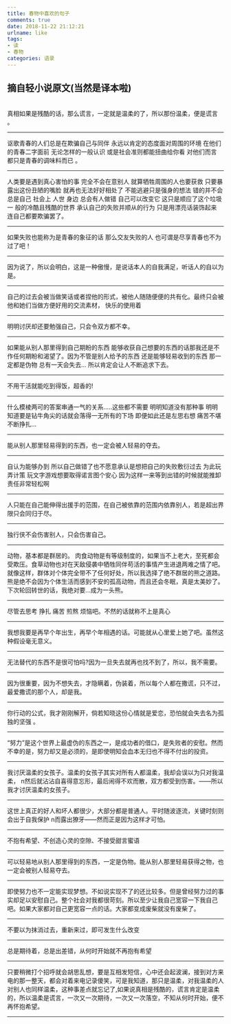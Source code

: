 ```yaml
---
title: 春物中喜欢的句子
comments: true
date: 2018-11-22 21:12:21
urlname: like
tags:
- 读
- 春物
categories: 语录
---
```


## 摘自轻小说原文(当然是译本啦)
<br/>
真相如果是残酷的话，那么谎言，一定就是温柔的了，所以那份温柔，便是谎言 。
<hr>
讴歌青春的人们总是在欺骗自己与同伴 永远以肯定的态度面对周围的环境 在他们的青春二字面前 无论怎样的一般认识 或是社会准则都能扭曲给你看 对他们而言 都只是青春的调味料而已 。
<hr>
人类要是遇到真心害怕的事 完全不会在意别人 就算牺牲周围的人也要获救 只要暴露出这份丑陋的嘴脸 就再也无法好好相处了 不能逃避只是强身的想法 错的并不会总是自己 社会上 人世 身边 总会有人做错 自己可以改变它 这只是顺应了这个垃圾一 般的冷酷且残酷的世界 承认自己的失败并顺从的行为 只是用漂亮话装饰起来 连自己都要欺骗罢了。
<hr>
如果失败也能称为是青春的象征的话 那么交友失败的人 也可谓是尽享青春也不为过了吧！
<hr>
因为说了，所以会明白，这是一种傲慢，是说话本人的自我满足，听话人的自以为是。
<hr>
自己的过去会被当做笑话或者捏他的形式，被他人随随便便的共有化。最终只会被他和她们当做方便好用的交流素材， 快乐的使用着
<hr>
明明讨厌却还要勉强自己，只会令双方都不幸。
<hr>
如果能从别人那里得到自己期盼的东西 能够收获自己想要的东西的话那我还是不作任何期盼和渴望了。因为不管是别人给予的东西 还是能够轻易收到的东西 那一定都是伪物 总有一天会失去... 所以肯定会让人不断追求下去。
<hr>
不用干活就能吃到得饭，超香的!
<hr>
什么模棱两可的答案串通一气的关系.....这些都不需要 明明知道没有那种事 明明知道要是钻牛角尖的话就会落得一无所有的下场 即便如此还是左思右想 痛苦不堪 不断挣扎...
<hr>
能从别人那里轻易得到的东西，也一定会被人轻易的夺去。
<hr>
自认为能够办到 所以自己做错了也不愿意承认是想把自己的失败敷衍过去 为此玩弄计策 玩文字游戏想要取得诺言图个安心 因为这样一来等到出错的时候就能推卸责任非常轻松啊
<hr>
人只能在自己能伸得出援手的范围，在自己被依靠的范围内依靠别人，若是超出界限只会同归于尽。
<hr>
独行侠不会伤害别人，只会伤害自己。
<hr>
动物，基本都是群居的。 肉食动物是有等级制度的，如果当不上老大，至死都会受欺压。食草动物也对在天敌侵袭中牺牲同伴苟活的事情产生进退两难之情了吧。 就像这样，群体对个体完全带不了任何好处，所以我选择了绝不群居的熊之道路。熊是绝不会因为个体生活而感到不安的孤高动物，而且还会冬眠，真是太美妙了。下次轮回转世的话，我绝对要...成为一头熊。
<hr>
尽管去思考 挣扎 痛苦 煎熬 烦恼吧。不然的话就称不上是真心
<hr>
我想我要是再早个年出生，再早个年相遇的话。可能就从心里爱上她了吧。虽然这种假设毫无意义。
<hr>
无法替代的东西不是很可怕吗?因为一旦失去就再也找不到了，所以，我不需要。
<hr>
因为很重要，因为不想失去，才隐瞒着，伪装着，所以每个人都在撒谎，只不过，最爱撒谎的那个人，却是我。
<hr>
你行动的公式，我才刚刚解开，倘若知晓这份心情就是爱恋，恐怕就会失去名为孤独的坚强 。
<hr>
“努力”是这个世界上最虚伪的东西之一，是成功者的借口，是失败者的安慰。然而不幸的是，努力却又是必须的，是即使明知会血本无归也不得不付出的投资。
<hr>
我讨厌温柔的女孩子。温柔的女孩子其实对所有人都温柔，我却会误以为只对我温柔， n然后就沾沾自喜得意忘形，最后闹得不欢而散，双方都受到伤害。——所以我才讨厌温柔的女孩子。
<hr>
这世上真正的好人和坏人都很少，大部分都是普通人。平时随波逐流，关键时刻则会出于自我保护 n而露出獠牙——然而正是因为这样才可怕。
<hr>
不抱有希望、不创造心灵的空隙、不接受甜言蜜语
<hr>
可以轻易地从别人那里得到的东西，一定是伪物。能从别人那里轻易获得之物，也一定会被别人轻易夺去。
<hr>
即使努力也不一定能实现梦想。不如说实现不了的还比较多。但是曾经努力过的事实却足以安慰自己。整个社会对我都很苛刻。所以至少让我自己宽容一下我自己吧。如果大家都对自己更宽容一点的话。大家都变成废柴就没有废柴了。
<hr>
不要以为抹消过去，重新来过，即可发生什么改变
<hr>
总是期待着，总是出差错，从何时开始就不再抱有希望
<hr>
只要稍微打个招呼就会胡思乱想，要是互相发短信，心中还会起波澜，接到对方来电的那一整天，都会对着来电记录傻笑，可是我知道，那只是温柔，对我温柔的人对别人也同样温柔，这种事差点就忘记了,如果说真相是残酷的，谎言肯定是温柔的，所以温柔是谎言，一次又一次期待，一次又一次落空，不知从何时开始，便不再怀抱希望。
<hr>